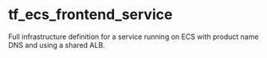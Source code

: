 # tf_ecs_frontend_service

Full infrastructure definition for a service running on ECS with product name DNS and using a shared ALB.
